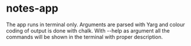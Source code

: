 # notes-app

The app runs in terminal only. Arguments are parsed with Yarg and colour coding of output is done with chalk. With --help as argument all the commands will be shown in the terminal with proper description.
